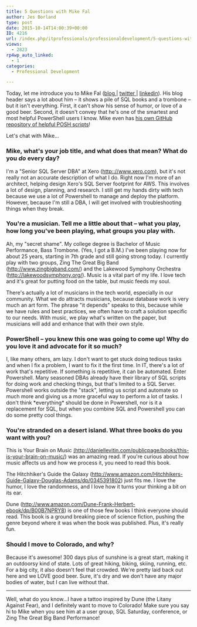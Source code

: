 ```yaml
---
title: 5 Questions with Mike Fal
author: Jes Borland
type: post
date: 2015-10-14T14:00:39+00:00
ID: 4216
url: /index.php/itprofessionals/professionaldevelopment/5-questions-with-mike-fal/
views:
  - 2823
rp4wp_auto_linked:
  - 1
categories:
  - Professional Development

---
```

Today, let me introduce you to Mike Fal (<a href="http://www.mikefal.net/" target="_blank">blog </a>| <a href="https://twitter.com/Mike_Fal" target="_blank">twitter </a>| <a href="https://www.linkedin.com/pub/michael-fal/13/b70/b97" target="_blank">linkedin</a>). His blog header says a lot about him – it shows a pile of SQL books and a trombone – but it isn't everything. First, it can't show his sense of humor, or love of a good beer. Second, it doesn't convey that he's one of the smartest and most helpful PowerShell users I know. Mike even has <a href="https://github.com/mikefal" target="_blank">his own GitHub repository of helpful POSH scripts</a>!

Let's chat with Mike...

### Mike, what's your job title, and what does that mean? What do you _do_ every day?

I'm a "Senior SQL Server DBA" at Xero (<a href="http:://www.xero.com" target="_blank">http:://www.xero.com</a>), but it's not really not an accurate description of what I do. Right now I'm more of an architect, helping design Xero's SQL Server footprint for AWS. This involves a lot of design, planning, and research. I still get my hands dirty with tech because we use a lot of Powershell to manage and deploy the platform. However, because I'm still a DBA, I will get involved with troubleshooting things when they break.

### You're a musician. Tell me a little about that – what you play, how long you've been playing, what groups you play with.

Ah, my "secret shame". My college degree is Bachelor of Music Performance, Bass Trombone. (Yes, I got a B.M.) I've been playing now for about 25 years, starting in 7th grade and still going strong today. I currently play with two groups, Zing The Great Big Band (<a href="http://www.zingbigband.com/" target="_blank">http://www.zingbigband.com/</a>) and the Lakewood Symphony Orchestra (<a href="http://lakewoodsymphony.org/" target="_blank">http://lakewoodsymphony.org/</a>). Music is a vital part of my life. I love tech and it's great for putting food on the table, but music feeds my soul.

There's actually a lot of musicians in the tech world, especially in our community. What we do attracts musicians, because database work is very much an art form. The phrase "it depends" speaks to this, because while we have rules and best practices, we often have to craft a solution specific to our needs. With music, we play what's written on the paper, but musicians will add and enhance that with their own style.

### PowerShell – you knew this one was going to come up! Why do you love it and advocate for it so much?

I, like many others, am lazy. I don't want to get stuck doing tedious tasks and when I fix a problem, I want to fix it the first time. In IT, there's a lot of work that's repetitive. If something is repetitive, it can be automated. Enter Powershell. Many seasoned DBAs already have their library of SQL scripts for doing work and checking things, but that's limited to a SQL Server. Powershell works outside the "stack", letting us script and automate so much more and giving us a more graceful way to perform a lot of tasks. I don't think \*everything\* should be done in Powershell, nor is it a replacement for SQL, but when you combine SQL and Powershell you can do some pretty cool things.

### You're stranded on a desert island. What three books do you want with you?

This is Your Brain on Music <a href="//daniellevitin.com/publicpage/books/this-is-your-brain-on-music/" target="_blank">(http://daniellevitin.com/publicpage/books/this-is-your-brain-on-music/</a>) was an amazing read. If you're curious about how music affects us and how we process it, you need to read this book.

The Hitchhiker's Guide the Galaxy (<a href="http://www.amazon.com/Hitchhikers-Guide-Galaxy-Douglas-Adams/dp/0345391802" target="_blank">http://www.amazon.com/Hitchhikers-Guide-Galaxy-Douglas-Adams/dp/0345391802</a>) just fits me. I love the humor, I love the randomness, and I love how it turns your thinking a bit on its ear.

Dune (<a href="http://www.amazon.com/Dune-Frank-Herbert-ebook/dp/B00B7NPRY8" target="_blank">http://www.amazon.com/Dune-Frank-Herbert-ebook/dp/B00B7NPRY8</a>) is one of those few books I think everyone should read. This book is a ground breaking piece of science fiction, pushing the genre beyond where it was when the book was published. Plus, it's really fun.

### Should I move to Colorado, and why?

Because it's awesome! 300 days plus of sunshine is a great start, making it an outdoorsy kind of state. Lots of great hiking, biking, skiing, running, etc. For a big city, it also doesn't feel that crowded. We're pretty laid back out here and we LOVE good beer. Sure, it's dry and we don't have any major bodies of water, but I can live without that.

* * *

Well, what do you know...I have a tattoo inspired by Dune (the Litany Against Fear), and I definitely want to move to Colorado! Make sure you say hi to Mike when you see him at a user group, SQL Saturday, conference, or Zing The Great Big Band Performance!